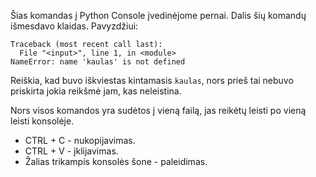 Šias komandas į Python Console įvedinėjome pernai. Dalis šių komandų išmesdavo klaidas. Pavyzdžiui:

```
Traceback (most recent call last):
  File "<input>", line 1, in <module>
NameError: name 'kaulas' is not defined
```

Reiškia, kad buvo iškviestas kintamasis ```kaulas```, nors prieš tai nebuvo priskirta jokia reikšmė jam, kas neleistina.

Nors visos komandos yra sudėtos į vieną failą, jas reikėtų leisti po vieną leisti konsolėje.

* CTRL + C - nukopijavimas.
* CTRL + V - įklijavimas.
* Žalias trikampis konsolės šone - paleidimas.